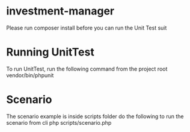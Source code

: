 # investment-manager
Please run composer install before you can run the Unit Test suit

# Running UnitTest
To run UnitTest, run the following command from the project root 
vendor/bin/phpunit

# Scenario
The scenario example is inside scripts folder
do the following to run the scenario from cli php scripts/scenario.php